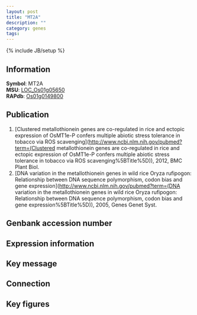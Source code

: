 ```yaml
---
layout: post
title: "MT2A"
description: ""
category: genes
tags: 
---
```

{% include JB/setup %}

## Information
__Symbol__: MT2A  
__MSU__: [LOC_Os01g05650](http://rice.plantbiology.msu.edu/cgi-bin/ORF_infopage.cgi?orf=LOC_Os01g05650)  
__RAPdb__: [Os01g0149800](http://rapdb.dna.affrc.go.jp/viewer/gbrowse_details/irgsp1?name=Os01g0149800)  

## Publication
1. [Clustered metallothionein genes are co-regulated in rice and ectopic expression of OsMT1e-P confers multiple abiotic stress tolerance in tobacco via ROS scavenging](http://www.ncbi.nlm.nih.gov/pubmed?term=(Clustered metallothionein genes are co-regulated in rice and ectopic expression of OsMT1e-P confers multiple abiotic stress tolerance in tobacco via ROS scavenging%5BTitle%5D)), 2012, BMC Plant Biol.
2. [DNA variation in the metallothionein genes in wild rice Oryza rufipogon: Relationship between DNA sequence polymorphism, codon bias and gene expression](http://www.ncbi.nlm.nih.gov/pubmed?term=(DNA variation in the metallothionein genes in wild rice Oryza rufipogon: Relationship between DNA sequence polymorphism, codon bias and gene expression%5BTitle%5D)), 2005, Genes Genet Syst.

## Genbank accession number

## Expression information

## Key message

## Connection

## Key figures


